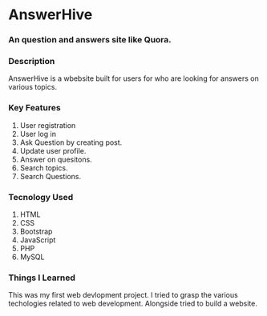 # AnswerHive
### An question and answers site like Quora.

### Description

AnswerHive is a wbebsite built for users for who are looking for answers on various topics.

### Key Features


1. User registration
2. User log in
3. Ask Question by creating post.
4. Update user profile.
5. Answer on quesitons.
6. Search topics.
7. Search Questions.



### Tecnology Used

1. HTML
2. CSS
3. Bootstrap
4. JavaScript
5. PHP
6. MySQL

### Things I Learned

This was my first web devlopment project. I tried to grasp the various techologies related to web development.
Alongside tried to build a website.
